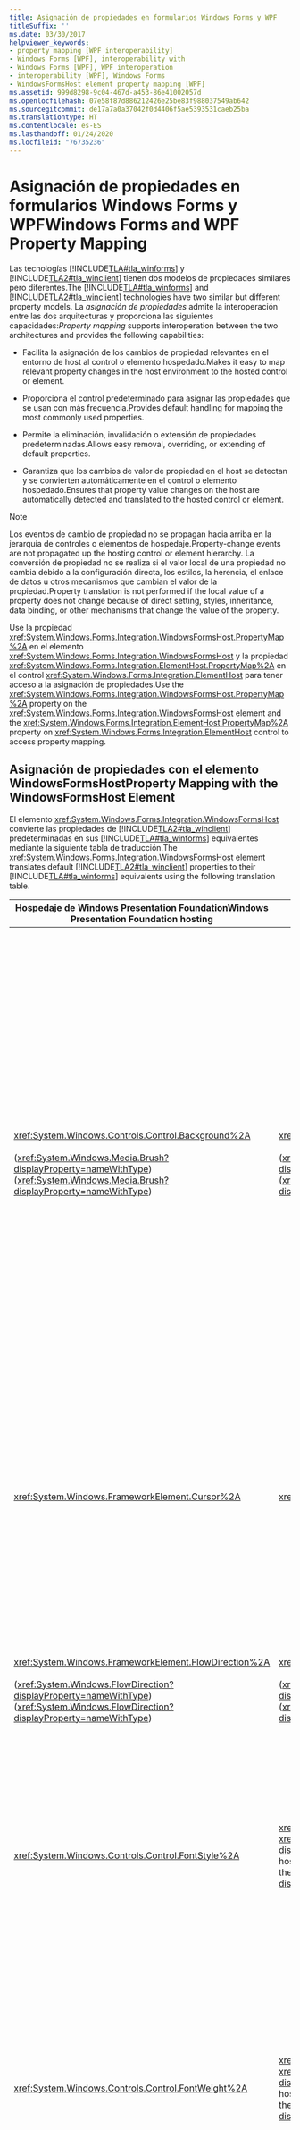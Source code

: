 ```yaml
---
title: Asignación de propiedades en formularios Windows Forms y WPF
titleSuffix: ''
ms.date: 03/30/2017
helpviewer_keywords:
- property mapping [WPF interoperability]
- Windows Forms [WPF], interoperability with
- Windows Forms [WPF], WPF interoperation
- interoperability [WPF], Windows Forms
- WindowsFormsHost element property mapping [WPF]
ms.assetid: 999d8298-9c04-467d-a453-86e41002057d
ms.openlocfilehash: 07e58f87d886212426e25be83f988037549ab642
ms.sourcegitcommit: de17a7a0a37042f0d4406f5ae5393531caeb25ba
ms.translationtype: HT
ms.contentlocale: es-ES
ms.lasthandoff: 01/24/2020
ms.locfileid: "76735236"
---
```

# <a name="windows-forms-and-wpf-property-mapping"></a><span data-ttu-id="4b8ae-102">Asignación de propiedades en formularios Windows Forms y WPF</span><span class="sxs-lookup"><span data-stu-id="4b8ae-102">Windows Forms and WPF Property Mapping</span></span>
<span data-ttu-id="4b8ae-103">Las tecnologías [!INCLUDE[TLA#tla_winforms](../../../../includes/tlasharptla-winforms-md.md)] y [!INCLUDE[TLA2#tla_winclient](../../../../includes/tla2sharptla-winclient-md.md)] tienen dos modelos de propiedades similares pero diferentes.</span><span class="sxs-lookup"><span data-stu-id="4b8ae-103">The [!INCLUDE[TLA#tla_winforms](../../../../includes/tlasharptla-winforms-md.md)] and [!INCLUDE[TLA2#tla_winclient](../../../../includes/tla2sharptla-winclient-md.md)] technologies have two similar but different property models.</span></span> <span data-ttu-id="4b8ae-104">La *asignación de propiedades* admite la interoperación entre las dos arquitecturas y proporciona las siguientes capacidades:</span><span class="sxs-lookup"><span data-stu-id="4b8ae-104">*Property mapping* supports interoperation between the two architectures and provides the following capabilities:</span></span>  
  
- <span data-ttu-id="4b8ae-105">Facilita la asignación de los cambios de propiedad relevantes en el entorno de host al control o elemento hospedado.</span><span class="sxs-lookup"><span data-stu-id="4b8ae-105">Makes it easy to map relevant property changes in the host environment to the hosted control or element.</span></span>  
  
- <span data-ttu-id="4b8ae-106">Proporciona el control predeterminado para asignar las propiedades que se usan con más frecuencia.</span><span class="sxs-lookup"><span data-stu-id="4b8ae-106">Provides default handling for mapping the most commonly used properties.</span></span>  
  
- <span data-ttu-id="4b8ae-107">Permite la eliminación, invalidación o extensión de propiedades predeterminadas.</span><span class="sxs-lookup"><span data-stu-id="4b8ae-107">Allows easy removal, overriding, or extending of default properties.</span></span>  
  
- <span data-ttu-id="4b8ae-108">Garantiza que los cambios de valor de propiedad en el host se detectan y se convierten automáticamente en el control o elemento hospedado.</span><span class="sxs-lookup"><span data-stu-id="4b8ae-108">Ensures that property value changes on the host are automatically detected and translated to the hosted control or element.</span></span>  
  
> [!NOTE]
> <span data-ttu-id="4b8ae-109">Los eventos de cambio de propiedad no se propagan hacia arriba en la jerarquía de controles o elementos de hospedaje.</span><span class="sxs-lookup"><span data-stu-id="4b8ae-109">Property-change events are not propagated up the hosting control or element hierarchy.</span></span> <span data-ttu-id="4b8ae-110">La conversión de propiedad no se realiza si el valor local de una propiedad no cambia debido a la configuración directa, los estilos, la herencia, el enlace de datos u otros mecanismos que cambian el valor de la propiedad.</span><span class="sxs-lookup"><span data-stu-id="4b8ae-110">Property translation is not performed if the local value of a property does not change because of direct setting, styles, inheritance, data binding, or other mechanisms that change the value of the property.</span></span>  
  
 <span data-ttu-id="4b8ae-111">Use la propiedad <xref:System.Windows.Forms.Integration.WindowsFormsHost.PropertyMap%2A> en el elemento <xref:System.Windows.Forms.Integration.WindowsFormsHost> y la propiedad <xref:System.Windows.Forms.Integration.ElementHost.PropertyMap%2A> en el control <xref:System.Windows.Forms.Integration.ElementHost> para tener acceso a la asignación de propiedades.</span><span class="sxs-lookup"><span data-stu-id="4b8ae-111">Use the <xref:System.Windows.Forms.Integration.WindowsFormsHost.PropertyMap%2A> property on the <xref:System.Windows.Forms.Integration.WindowsFormsHost> element and the <xref:System.Windows.Forms.Integration.ElementHost.PropertyMap%2A> property on <xref:System.Windows.Forms.Integration.ElementHost> control to access property mapping.</span></span>  
  
## <a name="property-mapping-with-the-windowsformshost-element"></a><span data-ttu-id="4b8ae-112">Asignación de propiedades con el elemento WindowsFormsHost</span><span class="sxs-lookup"><span data-stu-id="4b8ae-112">Property Mapping with the WindowsFormsHost Element</span></span>  
 <span data-ttu-id="4b8ae-113">El elemento <xref:System.Windows.Forms.Integration.WindowsFormsHost> convierte las propiedades de [!INCLUDE[TLA2#tla_winclient](../../../../includes/tla2sharptla-winclient-md.md)] predeterminadas en sus [!INCLUDE[TLA#tla_winforms](../../../../includes/tlasharptla-winforms-md.md)] equivalentes mediante la siguiente tabla de traducción.</span><span class="sxs-lookup"><span data-stu-id="4b8ae-113">The <xref:System.Windows.Forms.Integration.WindowsFormsHost> element translates default [!INCLUDE[TLA2#tla_winclient](../../../../includes/tla2sharptla-winclient-md.md)] properties to their [!INCLUDE[TLA#tla_winforms](../../../../includes/tlasharptla-winforms-md.md)] equivalents using the following translation table.</span></span>  
  
|<span data-ttu-id="4b8ae-114">Hospedaje de Windows Presentation Foundation</span><span class="sxs-lookup"><span data-stu-id="4b8ae-114">Windows Presentation Foundation hosting</span></span>|<span data-ttu-id="4b8ae-115">Windows Forms</span><span class="sxs-lookup"><span data-stu-id="4b8ae-115">Windows Forms</span></span>|<span data-ttu-id="4b8ae-116">Comportamiento de interoperación</span><span class="sxs-lookup"><span data-stu-id="4b8ae-116">Interoperation behavior</span></span>|  
|---------------------------------------------|-------------------|-----------------------------|  
|<xref:System.Windows.Controls.Control.Background%2A><br /><br /> <span data-ttu-id="4b8ae-117">(<xref:System.Windows.Media.Brush?displayProperty=nameWithType>)</span><span class="sxs-lookup"><span data-stu-id="4b8ae-117">(<xref:System.Windows.Media.Brush?displayProperty=nameWithType>)</span></span>|<xref:System.Windows.Forms.Control.BackColor%2A><br /><br /> <span data-ttu-id="4b8ae-118">(<xref:System.Drawing.Color?displayProperty=nameWithType>)</span><span class="sxs-lookup"><span data-stu-id="4b8ae-118">(<xref:System.Drawing.Color?displayProperty=nameWithType>)</span></span>|<span data-ttu-id="4b8ae-119">El elemento <xref:System.Windows.Forms.Integration.WindowsFormsHost> establece la propiedad <xref:System.Windows.Forms.Control.BackColor%2A> del control hospedado y la propiedad <xref:System.Windows.Forms.Control.BackgroundImage%2A> del control hospedado.</span><span class="sxs-lookup"><span data-stu-id="4b8ae-119">The <xref:System.Windows.Forms.Integration.WindowsFormsHost> element sets the <xref:System.Windows.Forms.Control.BackColor%2A> property of the hosted control and the <xref:System.Windows.Forms.Control.BackgroundImage%2A> property of the hosted control.</span></span> <span data-ttu-id="4b8ae-120">La asignación se realiza mediante las siguientes reglas:</span><span class="sxs-lookup"><span data-stu-id="4b8ae-120">Mapping is performed by using the following rules:</span></span><br /><br /> <span data-ttu-id="4b8ae-121">-Si <xref:System.Windows.Controls.Control.Background%2A> es un color sólido, se convierte y se usa para establecer la propiedad <xref:System.Windows.Forms.Control.BackColor%2A> del control hospedado.</span><span class="sxs-lookup"><span data-stu-id="4b8ae-121">-   If <xref:System.Windows.Controls.Control.Background%2A> is a solid color, it is converted and used to set the <xref:System.Windows.Forms.Control.BackColor%2A> property of the hosted control.</span></span> <span data-ttu-id="4b8ae-122">La propiedad <xref:System.Windows.Forms.Control.BackColor%2A> no se establece en el control hospedado, porque el control hospedado puede heredar el valor de la propiedad <xref:System.Windows.Forms.Control.BackColor%2A>.</span><span class="sxs-lookup"><span data-stu-id="4b8ae-122">The <xref:System.Windows.Forms.Control.BackColor%2A> property is not set on the hosted control, because the hosted control can inherit the value of the <xref:System.Windows.Forms.Control.BackColor%2A> property.</span></span> <span data-ttu-id="4b8ae-123">**Nota:**  El control hospedado no admite la transparencia.</span><span class="sxs-lookup"><span data-stu-id="4b8ae-123">**Note:**  The hosted control does not support transparency.</span></span> <span data-ttu-id="4b8ae-124">Cualquier color asignado a <xref:System.Windows.Forms.Control.BackColor%2A> debe ser totalmente opaco, con un valor alfa de 0xFF.</span><span class="sxs-lookup"><span data-stu-id="4b8ae-124">Any color assigned to <xref:System.Windows.Forms.Control.BackColor%2A> must be fully opaque, with an alpha value of 0xFF.</span></span> <br /><br /> <span data-ttu-id="4b8ae-125">-Si <xref:System.Windows.Controls.Control.Background%2A> no es un color sólido, el control <xref:System.Windows.Forms.Integration.WindowsFormsHost> crea un mapa de bits a partir de la propiedad <xref:System.Windows.Controls.Control.Background%2A>.</span><span class="sxs-lookup"><span data-stu-id="4b8ae-125">-   If <xref:System.Windows.Controls.Control.Background%2A> is not a solid color, the <xref:System.Windows.Forms.Integration.WindowsFormsHost> control creates a bitmap from the <xref:System.Windows.Controls.Control.Background%2A> property.</span></span> <span data-ttu-id="4b8ae-126">El control <xref:System.Windows.Forms.Integration.WindowsFormsHost> asigna este mapa de bits a la propiedad <xref:System.Windows.Forms.Control.BackgroundImage%2A> del control hospedado.</span><span class="sxs-lookup"><span data-stu-id="4b8ae-126">The <xref:System.Windows.Forms.Integration.WindowsFormsHost> control assigns this bitmap to the <xref:System.Windows.Forms.Control.BackgroundImage%2A> property of the hosted control.</span></span> <span data-ttu-id="4b8ae-127">Esto proporciona un efecto que es similar a la transparencia.</span><span class="sxs-lookup"><span data-stu-id="4b8ae-127">This provides an effect which is similar to transparency.</span></span> <span data-ttu-id="4b8ae-128">**Nota:**  Puede invalidar este comportamiento o puede quitar la asignación de propiedades de <xref:System.Windows.Controls.Control.Background%2A>.</span><span class="sxs-lookup"><span data-stu-id="4b8ae-128">**Note:**  You can override this behavior or you can remove the <xref:System.Windows.Controls.Control.Background%2A> property mapping.</span></span>|  
|<xref:System.Windows.FrameworkElement.Cursor%2A>|<xref:System.Windows.Forms.Control.Cursor%2A>|<span data-ttu-id="4b8ae-129">Si no se ha reasignado la asignación predeterminada, <xref:System.Windows.Forms.Integration.WindowsFormsHost> control atraviesa su jerarquía antecesor hasta que encuentra un antecesor con su conjunto de propiedades <xref:System.Windows.FrameworkElement.Cursor%2A>.</span><span class="sxs-lookup"><span data-stu-id="4b8ae-129">If the default mapping has not been reassigned, <xref:System.Windows.Forms.Integration.WindowsFormsHost> control traverses its ancestor hierarchy until it finds an ancestor with its <xref:System.Windows.FrameworkElement.Cursor%2A> property set.</span></span> <span data-ttu-id="4b8ae-130">Este valor se traduce al cursor de [!INCLUDE[TLA#tla_winforms](../../../../includes/tlasharptla-winforms-md.md)] correspondiente más próximo.</span><span class="sxs-lookup"><span data-stu-id="4b8ae-130">This value is translated to the closest corresponding [!INCLUDE[TLA#tla_winforms](../../../../includes/tlasharptla-winforms-md.md)] cursor.</span></span><br /><br /> <span data-ttu-id="4b8ae-131">Si no se ha reasignado la asignación predeterminada para la propiedad <xref:System.Windows.FrameworkElement.ForceCursor%2A>, el recorrido se detiene en el primer antecesor con <xref:System.Windows.FrameworkElement.ForceCursor%2A> establecido en `true`.</span><span class="sxs-lookup"><span data-stu-id="4b8ae-131">If the default mapping for the <xref:System.Windows.FrameworkElement.ForceCursor%2A> property has not been reassigned, the traversal stops on the first ancestor with <xref:System.Windows.FrameworkElement.ForceCursor%2A> set to `true`.</span></span>|  
|<xref:System.Windows.FrameworkElement.FlowDirection%2A><br /><br /> <span data-ttu-id="4b8ae-132">(<xref:System.Windows.FlowDirection?displayProperty=nameWithType>)</span><span class="sxs-lookup"><span data-stu-id="4b8ae-132">(<xref:System.Windows.FlowDirection?displayProperty=nameWithType>)</span></span>|<xref:System.Windows.Forms.Control.RightToLeft%2A><br /><br /> <span data-ttu-id="4b8ae-133">(<xref:System.Windows.Forms.RightToLeft?displayProperty=nameWithType>)</span><span class="sxs-lookup"><span data-stu-id="4b8ae-133">(<xref:System.Windows.Forms.RightToLeft?displayProperty=nameWithType>)</span></span>|<span data-ttu-id="4b8ae-134"><xref:System.Windows.FlowDirection.LeftToRight> se asigna a <xref:System.Windows.Forms.RightToLeft.No>.</span><span class="sxs-lookup"><span data-stu-id="4b8ae-134"><xref:System.Windows.FlowDirection.LeftToRight> maps to <xref:System.Windows.Forms.RightToLeft.No>.</span></span><br /><br /> <span data-ttu-id="4b8ae-135"><xref:System.Windows.FlowDirection.RightToLeft> se asigna a <xref:System.Windows.Forms.RightToLeft.Yes>.</span><span class="sxs-lookup"><span data-stu-id="4b8ae-135"><xref:System.Windows.FlowDirection.RightToLeft> maps to <xref:System.Windows.Forms.RightToLeft.Yes>.</span></span><br /><br /> <span data-ttu-id="4b8ae-136">no se ha asignado <xref:System.Windows.Forms.RightToLeft.Inherit>.</span><span class="sxs-lookup"><span data-stu-id="4b8ae-136"><xref:System.Windows.Forms.RightToLeft.Inherit> is not mapped.</span></span><br /><br /> <span data-ttu-id="4b8ae-137"><xref:System.Windows.FlowDirection.RightToLeft?displayProperty=nameWithType> se asigna a <xref:System.Windows.Forms.RightToLeft.Yes?displayProperty=nameWithType>.</span><span class="sxs-lookup"><span data-stu-id="4b8ae-137"><xref:System.Windows.FlowDirection.RightToLeft?displayProperty=nameWithType> maps to <xref:System.Windows.Forms.RightToLeft.Yes?displayProperty=nameWithType>.</span></span>|  
|<xref:System.Windows.Controls.Control.FontStyle%2A>|<span data-ttu-id="4b8ae-138"><xref:System.Drawing.Font.Style%2A> en el <xref:System.Drawing.Font?displayProperty=nameWithType> del control hospedado</span><span class="sxs-lookup"><span data-stu-id="4b8ae-138"><xref:System.Drawing.Font.Style%2A> on the hosted control's <xref:System.Drawing.Font?displayProperty=nameWithType></span></span>|<span data-ttu-id="4b8ae-139">El conjunto de propiedades [!INCLUDE[TLA2#tla_winclient](../../../../includes/tla2sharptla-winclient-md.md)] se convierte en una <xref:System.Drawing.Font>correspondiente.</span><span class="sxs-lookup"><span data-stu-id="4b8ae-139">The set of [!INCLUDE[TLA2#tla_winclient](../../../../includes/tla2sharptla-winclient-md.md)] properties is translated into a corresponding <xref:System.Drawing.Font>.</span></span> <span data-ttu-id="4b8ae-140">Cuando cambia una de estas propiedades, se crea un nuevo <xref:System.Drawing.Font>.</span><span class="sxs-lookup"><span data-stu-id="4b8ae-140">When one of these properties changes, a new <xref:System.Drawing.Font> is created.</span></span> <span data-ttu-id="4b8ae-141">Por <xref:System.Windows.FontStyles.Normal%2A>: <xref:System.Drawing.FontStyle.Italic> está deshabilitado.</span><span class="sxs-lookup"><span data-stu-id="4b8ae-141">For <xref:System.Windows.FontStyles.Normal%2A>: <xref:System.Drawing.FontStyle.Italic> is disabled.</span></span> <span data-ttu-id="4b8ae-142">Para <xref:System.Windows.FontStyles.Italic%2A> o <xref:System.Windows.FontStyles.Oblique%2A>: <xref:System.Drawing.FontStyle.Italic> está habilitado.</span><span class="sxs-lookup"><span data-stu-id="4b8ae-142">For <xref:System.Windows.FontStyles.Italic%2A> or <xref:System.Windows.FontStyles.Oblique%2A>: <xref:System.Drawing.FontStyle.Italic> is enabled.</span></span>|  
|<xref:System.Windows.Controls.Control.FontWeight%2A>|<span data-ttu-id="4b8ae-143"><xref:System.Drawing.Font.Style%2A> en el <xref:System.Drawing.Font?displayProperty=nameWithType> del control hospedado</span><span class="sxs-lookup"><span data-stu-id="4b8ae-143"><xref:System.Drawing.Font.Style%2A> on the hosted control's <xref:System.Drawing.Font?displayProperty=nameWithType></span></span>|<span data-ttu-id="4b8ae-144">El conjunto de propiedades [!INCLUDE[TLA2#tla_winclient](../../../../includes/tla2sharptla-winclient-md.md)] se convierte en una <xref:System.Drawing.Font>correspondiente.</span><span class="sxs-lookup"><span data-stu-id="4b8ae-144">The set of [!INCLUDE[TLA2#tla_winclient](../../../../includes/tla2sharptla-winclient-md.md)] properties is translated into a corresponding <xref:System.Drawing.Font>.</span></span> <span data-ttu-id="4b8ae-145">Cuando cambia una de estas propiedades, se crea un nuevo <xref:System.Drawing.Font>.</span><span class="sxs-lookup"><span data-stu-id="4b8ae-145">When one of these properties changes, a new <xref:System.Drawing.Font> is created.</span></span> <span data-ttu-id="4b8ae-146">Por <xref:System.Windows.FontWeights.Black%2A>, <xref:System.Windows.FontWeights.Bold%2A>, <xref:System.Windows.FontWeights.DemiBold%2A>, <xref:System.Windows.FontWeights.ExtraBold%2A>, <xref:System.Windows.FontWeights.Heavy%2A>, <xref:System.Windows.FontWeights.Medium%2A>, <xref:System.Windows.FontWeights.SemiBold%2A>o <xref:System.Windows.FontWeights.UltraBold%2A>: <xref:System.Drawing.FontStyle.Bold> está habilitado.</span><span class="sxs-lookup"><span data-stu-id="4b8ae-146">For <xref:System.Windows.FontWeights.Black%2A>, <xref:System.Windows.FontWeights.Bold%2A>, <xref:System.Windows.FontWeights.DemiBold%2A>, <xref:System.Windows.FontWeights.ExtraBold%2A>, <xref:System.Windows.FontWeights.Heavy%2A>, <xref:System.Windows.FontWeights.Medium%2A>, <xref:System.Windows.FontWeights.SemiBold%2A>, or <xref:System.Windows.FontWeights.UltraBold%2A>: <xref:System.Drawing.FontStyle.Bold> is enabled.</span></span> <span data-ttu-id="4b8ae-147">Por <xref:System.Windows.FontWeights.ExtraLight%2A>, <xref:System.Windows.FontWeights.Light%2A>, <xref:System.Windows.FontWeights.Normal%2A>, <xref:System.Windows.FontWeights.Regular%2A>, <xref:System.Windows.FontWeights.Thin%2A>o <xref:System.Windows.FontWeights.UltraLight%2A>: <xref:System.Drawing.FontStyle.Bold> está deshabilitado.</span><span class="sxs-lookup"><span data-stu-id="4b8ae-147">For <xref:System.Windows.FontWeights.ExtraLight%2A>, <xref:System.Windows.FontWeights.Light%2A>, <xref:System.Windows.FontWeights.Normal%2A>, <xref:System.Windows.FontWeights.Regular%2A>, <xref:System.Windows.FontWeights.Thin%2A>, or <xref:System.Windows.FontWeights.UltraLight%2A>: <xref:System.Drawing.FontStyle.Bold> is disabled.</span></span>|  
|<xref:System.Windows.Controls.Control.FontFamily%2A><br /><br /> <xref:System.Windows.Controls.Control.FontSize%2A><br /><br /> <xref:System.Windows.Controls.Control.FontStretch%2A><br /><br /> <xref:System.Windows.Controls.Control.FontStyle%2A><br /><br /> <xref:System.Windows.Controls.Control.FontWeight%2A>|<xref:System.Windows.Forms.Control.Font%2A><br /><br /> <span data-ttu-id="4b8ae-148">(<xref:System.Drawing.Font?displayProperty=nameWithType>)</span><span class="sxs-lookup"><span data-stu-id="4b8ae-148">(<xref:System.Drawing.Font?displayProperty=nameWithType>)</span></span>|<span data-ttu-id="4b8ae-149">El conjunto de propiedades [!INCLUDE[TLA2#tla_winclient](../../../../includes/tla2sharptla-winclient-md.md)] se convierte en una <xref:System.Drawing.Font>correspondiente.</span><span class="sxs-lookup"><span data-stu-id="4b8ae-149">The set of [!INCLUDE[TLA2#tla_winclient](../../../../includes/tla2sharptla-winclient-md.md)] properties is translated into a corresponding <xref:System.Drawing.Font>.</span></span> <span data-ttu-id="4b8ae-150">Cuando cambia una de estas propiedades, se crea un nuevo <xref:System.Drawing.Font>.</span><span class="sxs-lookup"><span data-stu-id="4b8ae-150">When one of these properties changes, a new <xref:System.Drawing.Font> is created.</span></span> <span data-ttu-id="4b8ae-151">El control de [!INCLUDE[TLA#tla_winforms](../../../../includes/tlasharptla-winforms-md.md)] hospedado cambia de tamaño en función del tamaño de fuente.</span><span class="sxs-lookup"><span data-stu-id="4b8ae-151">The hosted [!INCLUDE[TLA#tla_winforms](../../../../includes/tlasharptla-winforms-md.md)] control resizes based on the font size.</span></span><br /><br /> <span data-ttu-id="4b8ae-152">El tamaño de fuente en [!INCLUDE[TLA2#tla_winclient](../../../../includes/tla2sharptla-winclient-md.md)] se expresa como un noventa-sexto de pulgada y en [!INCLUDE[TLA#tla_winforms](../../../../includes/tlasharptla-winforms-md.md)] como un setenta por segundo de una pulgada.</span><span class="sxs-lookup"><span data-stu-id="4b8ae-152">Font size in [!INCLUDE[TLA2#tla_winclient](../../../../includes/tla2sharptla-winclient-md.md)] is expressed as one ninety-sixth of an inch, and in [!INCLUDE[TLA#tla_winforms](../../../../includes/tlasharptla-winforms-md.md)] as one seventy-second of an inch.</span></span> <span data-ttu-id="4b8ae-153">La conversión correspondiente es:</span><span class="sxs-lookup"><span data-stu-id="4b8ae-153">The corresponding conversion is:</span></span><br /><br /> [!INCLUDE[TLA#tla_winforms](../../../../includes/tlasharptla-winforms-md.md)] <span data-ttu-id="4b8ae-154">tamaño de fuente = [!INCLUDE[TLA2#tla_winclient](../../../../includes/tla2sharptla-winclient-md.md)] tamaño de fuente \* 72,0/96,0.</span><span class="sxs-lookup"><span data-stu-id="4b8ae-154">font size = [!INCLUDE[TLA2#tla_winclient](../../../../includes/tla2sharptla-winclient-md.md)] font size \* 72.0 / 96.0.</span></span>|  
|<xref:System.Windows.Controls.Control.Foreground%2A><br /><br /> <span data-ttu-id="4b8ae-155">(<xref:System.Windows.Media.Brush?displayProperty=nameWithType>)</span><span class="sxs-lookup"><span data-stu-id="4b8ae-155">(<xref:System.Windows.Media.Brush?displayProperty=nameWithType>)</span></span>|<xref:System.Windows.Forms.Control.ForeColor%2A><br /><br /> <span data-ttu-id="4b8ae-156">(<xref:System.Drawing.Color?displayProperty=nameWithType>)</span><span class="sxs-lookup"><span data-stu-id="4b8ae-156">(<xref:System.Drawing.Color?displayProperty=nameWithType>)</span></span>|<span data-ttu-id="4b8ae-157">La asignación de la propiedad <xref:System.Windows.Controls.Control.Foreground%2A> se realiza mediante las siguientes reglas:</span><span class="sxs-lookup"><span data-stu-id="4b8ae-157">The <xref:System.Windows.Controls.Control.Foreground%2A> property mapping is performed by using the following rules:</span></span><br /><br /> <span data-ttu-id="4b8ae-158">-Si <xref:System.Windows.Controls.Control.Foreground%2A> es una <xref:System.Windows.Media.SolidColorBrush>, use <xref:System.Windows.Media.SolidColorBrush.Color%2A> para <xref:System.Windows.Forms.Control.ForeColor%2A>.</span><span class="sxs-lookup"><span data-stu-id="4b8ae-158">-   If <xref:System.Windows.Controls.Control.Foreground%2A> is a <xref:System.Windows.Media.SolidColorBrush>, use <xref:System.Windows.Media.SolidColorBrush.Color%2A> for <xref:System.Windows.Forms.Control.ForeColor%2A>.</span></span><br /><span data-ttu-id="4b8ae-159">-Si <xref:System.Windows.Controls.Control.Foreground%2A> es una <xref:System.Windows.Media.GradientBrush>, use el color de la <xref:System.Windows.Media.GradientStop> con el valor de desplazamiento más bajo para <xref:System.Windows.Forms.Control.ForeColor%2A>.</span><span class="sxs-lookup"><span data-stu-id="4b8ae-159">-   If <xref:System.Windows.Controls.Control.Foreground%2A> is a <xref:System.Windows.Media.GradientBrush>, use the color of the <xref:System.Windows.Media.GradientStop> with the lowest offset value for <xref:System.Windows.Forms.Control.ForeColor%2A>.</span></span><br /><span data-ttu-id="4b8ae-160">-Para cualquier otro tipo de <xref:System.Windows.Media.Brush>, deje <xref:System.Windows.Forms.Control.ForeColor%2A> sin cambios.</span><span class="sxs-lookup"><span data-stu-id="4b8ae-160">-   For any other <xref:System.Windows.Media.Brush> type, leave <xref:System.Windows.Forms.Control.ForeColor%2A> unchanged.</span></span> <span data-ttu-id="4b8ae-161">Esto significa que se usa el valor predeterminado.</span><span class="sxs-lookup"><span data-stu-id="4b8ae-161">This means the default is used.</span></span>|  
|<xref:System.Windows.UIElement.IsEnabled%2A>|<xref:System.Windows.Forms.Control.Enabled%2A>|<span data-ttu-id="4b8ae-162">Cuando se establece <xref:System.Windows.UIElement.IsEnabled%2A>, <xref:System.Windows.Forms.Integration.WindowsFormsHost> elemento establece la propiedad <xref:System.Windows.Forms.Control.Enabled%2A> en el control hospedado.</span><span class="sxs-lookup"><span data-stu-id="4b8ae-162">When <xref:System.Windows.UIElement.IsEnabled%2A> is set, <xref:System.Windows.Forms.Integration.WindowsFormsHost> element sets the <xref:System.Windows.Forms.Control.Enabled%2A> property on the hosted control.</span></span>|  
|<xref:System.Windows.Controls.Control.Padding%2A>|<xref:System.Windows.Forms.Control.Padding%2A>|<span data-ttu-id="4b8ae-163">Los cuatro valores de la propiedad <xref:System.Windows.Forms.Control.Padding%2A> en el control de [!INCLUDE[TLA#tla_winforms](../../../../includes/tlasharptla-winforms-md.md)] hospedado se establecen en el mismo valor de <xref:System.Windows.Thickness>.</span><span class="sxs-lookup"><span data-stu-id="4b8ae-163">All four values of the <xref:System.Windows.Forms.Control.Padding%2A> property on the hosted [!INCLUDE[TLA#tla_winforms](../../../../includes/tlasharptla-winforms-md.md)] control are set to the same <xref:System.Windows.Thickness> value.</span></span><br /><br /> <span data-ttu-id="4b8ae-164">: Los valores mayores que <xref:System.Int32.MaxValue> se establecen en <xref:System.Int32.MaxValue>.</span><span class="sxs-lookup"><span data-stu-id="4b8ae-164">-   Values greater than <xref:System.Int32.MaxValue> are set to <xref:System.Int32.MaxValue>.</span></span><br /><span data-ttu-id="4b8ae-165">: Los valores menores que <xref:System.Int32.MinValue> se establecen en <xref:System.Int32.MinValue>.</span><span class="sxs-lookup"><span data-stu-id="4b8ae-165">-   Values less than <xref:System.Int32.MinValue> are set to <xref:System.Int32.MinValue>.</span></span>|  
|<xref:System.Windows.UIElement.Visibility%2A>|<xref:System.Windows.Forms.Control.Visible%2A>|<span data-ttu-id="4b8ae-166">-   <xref:System.Windows.Visibility.Visible> se asigna a <xref:System.Windows.Forms.Control.Visible%2A> = `true`.</span><span class="sxs-lookup"><span data-stu-id="4b8ae-166">-   <xref:System.Windows.Visibility.Visible> maps to <xref:System.Windows.Forms.Control.Visible%2A> = `true`.</span></span> <span data-ttu-id="4b8ae-167">El control de [!INCLUDE[TLA#tla_winforms](../../../../includes/tlasharptla-winforms-md.md)] hospedado está visible.</span><span class="sxs-lookup"><span data-stu-id="4b8ae-167">The hosted [!INCLUDE[TLA#tla_winforms](../../../../includes/tlasharptla-winforms-md.md)] control is visible.</span></span> <span data-ttu-id="4b8ae-168">No se recomienda establecer explícitamente la propiedad <xref:System.Windows.Forms.Control.Visible%2A> en el control hospedado en `false`.</span><span class="sxs-lookup"><span data-stu-id="4b8ae-168">Explicitly setting the <xref:System.Windows.Forms.Control.Visible%2A> property on the hosted control to `false` is not recommended.</span></span><br /><span data-ttu-id="4b8ae-169">-   <xref:System.Windows.Visibility.Collapsed> se asigna a <xref:System.Windows.Forms.Control.Visible%2A> = `true` o `false`.</span><span class="sxs-lookup"><span data-stu-id="4b8ae-169">-   <xref:System.Windows.Visibility.Collapsed> maps to <xref:System.Windows.Forms.Control.Visible%2A> = `true` or `false`.</span></span> <span data-ttu-id="4b8ae-170">No se dibuja el control de [!INCLUDE[TLA#tla_winforms](../../../../includes/tlasharptla-winforms-md.md)] hospedado y su área está contraída.</span><span class="sxs-lookup"><span data-stu-id="4b8ae-170">The hosted [!INCLUDE[TLA#tla_winforms](../../../../includes/tlasharptla-winforms-md.md)] control is not drawn, and its area is collapsed.</span></span><br /><span data-ttu-id="4b8ae-171">-   <xref:System.Windows.Visibility.Hidden>: el control de [!INCLUDE[TLA#tla_winforms](../../../../includes/tlasharptla-winforms-md.md)] hospedado ocupa espacio en el diseño, pero no es visible.</span><span class="sxs-lookup"><span data-stu-id="4b8ae-171">-   <xref:System.Windows.Visibility.Hidden> : The hosted [!INCLUDE[TLA#tla_winforms](../../../../includes/tlasharptla-winforms-md.md)] control occupies space in the layout, but is not visible.</span></span> <span data-ttu-id="4b8ae-172">En este caso, la propiedad <xref:System.Windows.Forms.Control.Visible%2A> se establece en `true`.</span><span class="sxs-lookup"><span data-stu-id="4b8ae-172">In this case, the <xref:System.Windows.Forms.Control.Visible%2A> property is set to `true`.</span></span> <span data-ttu-id="4b8ae-173">No se recomienda establecer explícitamente la propiedad <xref:System.Windows.Forms.Control.Visible%2A> en el control hospedado en `false`.</span><span class="sxs-lookup"><span data-stu-id="4b8ae-173">Explicitly setting the <xref:System.Windows.Forms.Control.Visible%2A> property on the hosted control to `false` is not recommended.</span></span>|  
  
 <span data-ttu-id="4b8ae-174">Las propiedades adjuntas de los elementos de contenedor son totalmente compatibles con el elemento <xref:System.Windows.Forms.Integration.WindowsFormsHost>.</span><span class="sxs-lookup"><span data-stu-id="4b8ae-174">Attached properties on container elements are fully supported by the <xref:System.Windows.Forms.Integration.WindowsFormsHost> element.</span></span>  
  
 <span data-ttu-id="4b8ae-175">Para obtener más información, vea [Tutorial: asignar propiedades mediante el elemento WindowsFormsHost](walkthrough-mapping-properties-using-the-windowsformshost-element.md).</span><span class="sxs-lookup"><span data-stu-id="4b8ae-175">For more information, see [Walkthrough: Mapping Properties Using the WindowsFormsHost Element](walkthrough-mapping-properties-using-the-windowsformshost-element.md).</span></span>  
  
## <a name="updates-to-parent-properties"></a><span data-ttu-id="4b8ae-176">Actualizaciones de las propiedades principales</span><span class="sxs-lookup"><span data-stu-id="4b8ae-176">Updates to Parent Properties</span></span>  
 <span data-ttu-id="4b8ae-177">Los cambios en la mayoría de las propiedades primarias producen notificaciones al control secundario hospedado.</span><span class="sxs-lookup"><span data-stu-id="4b8ae-177">Changes to most parent properties cause notifications to the hosted child control.</span></span> <span data-ttu-id="4b8ae-178">En la siguiente lista se describen las propiedades que no producen notificaciones cuando cambian sus valores.</span><span class="sxs-lookup"><span data-stu-id="4b8ae-178">The following list describes properties which do not cause notifications when their values change.</span></span>  
  
- <xref:System.Windows.Controls.Control.Background%2A>  
  
- <xref:System.Windows.FrameworkElement.Cursor%2A>  
  
- <xref:System.Windows.FrameworkElement.ForceCursor%2A>  
  
- <xref:System.Windows.UIElement.Visibility%2A>  
  
 <span data-ttu-id="4b8ae-179">Por ejemplo, si cambia el valor de la propiedad <xref:System.Windows.Controls.Control.Background%2A> del elemento <xref:System.Windows.Forms.Integration.WindowsFormsHost>, la propiedad <xref:System.Windows.Forms.Control.BackColor%2A> del control hospedado no cambia.</span><span class="sxs-lookup"><span data-stu-id="4b8ae-179">For example, if you change the value of the <xref:System.Windows.Controls.Control.Background%2A> property of the <xref:System.Windows.Forms.Integration.WindowsFormsHost> element, the <xref:System.Windows.Forms.Control.BackColor%2A> property of the hosted control does not change.</span></span>  
  
## <a name="property-mapping-with-the-elementhost-control"></a><span data-ttu-id="4b8ae-180">Asignación de propiedades con el control ElementHost</span><span class="sxs-lookup"><span data-stu-id="4b8ae-180">Property Mapping with the ElementHost Control</span></span>  
 <span data-ttu-id="4b8ae-181">Las siguientes propiedades proporcionan una notificación de cambio integrada.</span><span class="sxs-lookup"><span data-stu-id="4b8ae-181">The following properties provide built-in change notification.</span></span> <span data-ttu-id="4b8ae-182">No llame al método <xref:System.Windows.FrameworkElement.OnPropertyChanged%2A> cuando esté asignando estas propiedades:</span><span class="sxs-lookup"><span data-stu-id="4b8ae-182">Do not call the <xref:System.Windows.FrameworkElement.OnPropertyChanged%2A> method when you are mapping these properties:</span></span>  
  
- <span data-ttu-id="4b8ae-183">AutoSize</span><span class="sxs-lookup"><span data-stu-id="4b8ae-183">AutoSize</span></span>  
  
- <span data-ttu-id="4b8ae-184">BackColor</span><span class="sxs-lookup"><span data-stu-id="4b8ae-184">BackColor</span></span>  
  
- <span data-ttu-id="4b8ae-185">BackgroundImage</span><span class="sxs-lookup"><span data-stu-id="4b8ae-185">BackgroundImage</span></span>  
  
- <span data-ttu-id="4b8ae-186">BackgroundImageLayout</span><span class="sxs-lookup"><span data-stu-id="4b8ae-186">BackgroundImageLayout</span></span>  
  
- <span data-ttu-id="4b8ae-187">BindingContext</span><span class="sxs-lookup"><span data-stu-id="4b8ae-187">BindingContext</span></span>  
  
- <span data-ttu-id="4b8ae-188">Nastavení CausesValidation Pro</span><span class="sxs-lookup"><span data-stu-id="4b8ae-188">CausesValidation</span></span>  
  
- <span data-ttu-id="4b8ae-189">ContextMenu</span><span class="sxs-lookup"><span data-stu-id="4b8ae-189">ContextMenu</span></span>  
  
- <span data-ttu-id="4b8ae-190">ContextMenuStrip</span><span class="sxs-lookup"><span data-stu-id="4b8ae-190">ContextMenuStrip</span></span>  
  
- <span data-ttu-id="4b8ae-191">Cursor</span><span class="sxs-lookup"><span data-stu-id="4b8ae-191">Cursor</span></span>  
  
- <span data-ttu-id="4b8ae-192">Acoplar</span><span class="sxs-lookup"><span data-stu-id="4b8ae-192">Dock</span></span>  
  
- <span data-ttu-id="4b8ae-193">Enabled</span><span class="sxs-lookup"><span data-stu-id="4b8ae-193">Enabled</span></span>  
  
- <span data-ttu-id="4b8ae-194">Fuente</span><span class="sxs-lookup"><span data-stu-id="4b8ae-194">Font</span></span>  
  
- <span data-ttu-id="4b8ae-195">ForeColor</span><span class="sxs-lookup"><span data-stu-id="4b8ae-195">ForeColor</span></span>  
  
- <span data-ttu-id="4b8ae-196">Ubicación</span><span class="sxs-lookup"><span data-stu-id="4b8ae-196">Location</span></span>  
  
- <span data-ttu-id="4b8ae-197">Margen</span><span class="sxs-lookup"><span data-stu-id="4b8ae-197">Margin</span></span>  
  
- <span data-ttu-id="4b8ae-198">Relleno</span><span class="sxs-lookup"><span data-stu-id="4b8ae-198">Padding</span></span>  
  
- <span data-ttu-id="4b8ae-199">Primario</span><span class="sxs-lookup"><span data-stu-id="4b8ae-199">Parent</span></span>  
  
- <span data-ttu-id="4b8ae-200">Región</span><span class="sxs-lookup"><span data-stu-id="4b8ae-200">Region</span></span>  
  
- <span data-ttu-id="4b8ae-201">RightToLeft</span><span class="sxs-lookup"><span data-stu-id="4b8ae-201">RightToLeft</span></span>  
  
- <span data-ttu-id="4b8ae-202">Tamaño de la</span><span class="sxs-lookup"><span data-stu-id="4b8ae-202">Size</span></span>  
  
- <span data-ttu-id="4b8ae-203">TabIndex</span><span class="sxs-lookup"><span data-stu-id="4b8ae-203">TabIndex</span></span>  
  
- <span data-ttu-id="4b8ae-204">TabStop</span><span class="sxs-lookup"><span data-stu-id="4b8ae-204">TabStop</span></span>  
  
- <span data-ttu-id="4b8ae-205">Text</span><span class="sxs-lookup"><span data-stu-id="4b8ae-205">Text</span></span>  
  
- <span data-ttu-id="4b8ae-206">Visible</span><span class="sxs-lookup"><span data-stu-id="4b8ae-206">Visible</span></span>  
  
 <span data-ttu-id="4b8ae-207">El control <xref:System.Windows.Forms.Integration.ElementHost> convierte las propiedades [!INCLUDE[TLA#tla_winforms](../../../../includes/tlasharptla-winforms-md.md)] predeterminadas en sus [!INCLUDE[TLA2#tla_winclient](../../../../includes/tla2sharptla-winclient-md.md)] equivalentes mediante la siguiente tabla de traducción.</span><span class="sxs-lookup"><span data-stu-id="4b8ae-207">The <xref:System.Windows.Forms.Integration.ElementHost> control translates default [!INCLUDE[TLA#tla_winforms](../../../../includes/tlasharptla-winforms-md.md)] properties to their [!INCLUDE[TLA2#tla_winclient](../../../../includes/tla2sharptla-winclient-md.md)] equivalents by using the following translation table.</span></span>  
  
 <span data-ttu-id="4b8ae-208">Para obtener más información, vea [Tutorial: asignar propiedades mediante el control ElementHost](walkthrough-mapping-properties-using-the-elementhost-control.md).</span><span class="sxs-lookup"><span data-stu-id="4b8ae-208">For more information, see [Walkthrough: Mapping Properties Using the ElementHost Control](walkthrough-mapping-properties-using-the-elementhost-control.md).</span></span>  
  
|<span data-ttu-id="4b8ae-209">Hospedaje de Windows Forms</span><span class="sxs-lookup"><span data-stu-id="4b8ae-209">Windows Forms hosting</span></span>|<span data-ttu-id="4b8ae-210">Windows Presentation Foundation</span><span class="sxs-lookup"><span data-stu-id="4b8ae-210">Windows Presentation Foundation</span></span>|<span data-ttu-id="4b8ae-211">Comportamiento de interoperación</span><span class="sxs-lookup"><span data-stu-id="4b8ae-211">Interoperation behavior</span></span>|  
|---------------------------|-------------------------------------|-----------------------------|  
|<xref:System.Windows.Forms.Control.BackColor%2A><br /><br /> <span data-ttu-id="4b8ae-212">(<xref:System.Drawing.Color?displayProperty=nameWithType>)</span><span class="sxs-lookup"><span data-stu-id="4b8ae-212">(<xref:System.Drawing.Color?displayProperty=nameWithType>)</span></span>|<xref:System.Windows.Controls.Control.Background%2A><br /><br /> <span data-ttu-id="4b8ae-213">(<xref:System.Windows.Media.Brush?displayProperty=nameWithType>) en el elemento hospedado</span><span class="sxs-lookup"><span data-stu-id="4b8ae-213">(<xref:System.Windows.Media.Brush?displayProperty=nameWithType>) on the hosted element</span></span>|<span data-ttu-id="4b8ae-214">El establecimiento de esta propiedad obliga a que se vuelva a dibujar con un <xref:System.Windows.Media.ImageBrush>.</span><span class="sxs-lookup"><span data-stu-id="4b8ae-214">Setting this property forces a repaint with an <xref:System.Windows.Media.ImageBrush>.</span></span> <span data-ttu-id="4b8ae-215">Si la propiedad <xref:System.Windows.Forms.Integration.ElementHost.BackColorTransparent%2A> está establecida en `false` (el valor predeterminado), este <xref:System.Windows.Media.ImageBrush> se basa en la apariencia del control de <xref:System.Windows.Forms.Integration.ElementHost>, incluidas las propiedades <xref:System.Windows.Forms.Control.BackColor%2A>, <xref:System.Windows.Forms.Control.BackgroundImage%2A>, <xref:System.Windows.Forms.Control.BackgroundImageLayout%2A> y los controladores de pintura asociados.</span><span class="sxs-lookup"><span data-stu-id="4b8ae-215">If the <xref:System.Windows.Forms.Integration.ElementHost.BackColorTransparent%2A> property is set to `false` (the default value), this <xref:System.Windows.Media.ImageBrush> is based on the appearance of the <xref:System.Windows.Forms.Integration.ElementHost> control, including its <xref:System.Windows.Forms.Control.BackColor%2A>, <xref:System.Windows.Forms.Control.BackgroundImage%2A>, <xref:System.Windows.Forms.Control.BackgroundImageLayout%2A> properties, and any attached paint handlers.</span></span><br /><br /> <span data-ttu-id="4b8ae-216">Si la propiedad <xref:System.Windows.Forms.Integration.ElementHost.BackColorTransparent%2A> está establecida en `true`, el <xref:System.Windows.Media.ImageBrush> se basa en la apariencia del elemento primario del control de <xref:System.Windows.Forms.Integration.ElementHost>, incluidos los <xref:System.Windows.Forms.Control.BackColor%2A>de los elementos primarios, <xref:System.Windows.Forms.Control.BackgroundImage%2A>, <xref:System.Windows.Forms.Control.BackgroundImageLayout%2A> y los controladores de dibujo asociados.</span><span class="sxs-lookup"><span data-stu-id="4b8ae-216">If the <xref:System.Windows.Forms.Integration.ElementHost.BackColorTransparent%2A> property is set to `true`, the <xref:System.Windows.Media.ImageBrush> is based on the appearance of the <xref:System.Windows.Forms.Integration.ElementHost> control's parent, including the parent's <xref:System.Windows.Forms.Control.BackColor%2A>, <xref:System.Windows.Forms.Control.BackgroundImage%2A>, <xref:System.Windows.Forms.Control.BackgroundImageLayout%2A> properties, and any attached paint handlers.</span></span>|  
|<xref:System.Windows.Forms.Control.BackgroundImage%2A><br /><br /> <span data-ttu-id="4b8ae-217">(<xref:System.Drawing.Image?displayProperty=nameWithType>)</span><span class="sxs-lookup"><span data-stu-id="4b8ae-217">(<xref:System.Drawing.Image?displayProperty=nameWithType>)</span></span>|<xref:System.Windows.Controls.Control.Background%2A><br /><br /> <span data-ttu-id="4b8ae-218">(<xref:System.Windows.Media.Brush?displayProperty=nameWithType>) en el elemento hospedado</span><span class="sxs-lookup"><span data-stu-id="4b8ae-218">(<xref:System.Windows.Media.Brush?displayProperty=nameWithType>) on the hosted element</span></span>|<span data-ttu-id="4b8ae-219">Al establecer esta propiedad, se produce el mismo comportamiento descrito para la asignación de <xref:System.Windows.Forms.Control.BackColor%2A>.</span><span class="sxs-lookup"><span data-stu-id="4b8ae-219">Setting this property causes the same behavior described for the <xref:System.Windows.Forms.Control.BackColor%2A> mapping.</span></span>|  
|<xref:System.Windows.Forms.Control.BackgroundImageLayout%2A>|<xref:System.Windows.Controls.Control.Background%2A><br /><br /> <span data-ttu-id="4b8ae-220">(<xref:System.Windows.Media.Brush?displayProperty=nameWithType>) en el elemento hospedado</span><span class="sxs-lookup"><span data-stu-id="4b8ae-220">(<xref:System.Windows.Media.Brush?displayProperty=nameWithType>) on the hosted element</span></span>|<span data-ttu-id="4b8ae-221">Al establecer esta propiedad, se produce el mismo comportamiento descrito para la asignación de <xref:System.Windows.Forms.Control.BackColor%2A>.</span><span class="sxs-lookup"><span data-stu-id="4b8ae-221">Setting this property causes the same behavior described for the <xref:System.Windows.Forms.Control.BackColor%2A> mapping.</span></span>|  
|<xref:System.Windows.Forms.Control.Cursor%2A><br /><br /> <span data-ttu-id="4b8ae-222">(<xref:System.Windows.Forms.Cursor?displayProperty=nameWithType>)</span><span class="sxs-lookup"><span data-stu-id="4b8ae-222">(<xref:System.Windows.Forms.Cursor?displayProperty=nameWithType>)</span></span>|<xref:System.Windows.FrameworkElement.Cursor%2A><br /><br /> <span data-ttu-id="4b8ae-223">(<xref:System.Windows.Input.Cursor?displayProperty=nameWithType>)</span><span class="sxs-lookup"><span data-stu-id="4b8ae-223">(<xref:System.Windows.Input.Cursor?displayProperty=nameWithType>)</span></span>|<span data-ttu-id="4b8ae-224">El cursor estándar de [!INCLUDE[TLA#tla_winforms](../../../../includes/tlasharptla-winforms-md.md)] se convierte en el [!INCLUDE[TLA2#tla_winclient](../../../../includes/tla2sharptla-winclient-md.md)] cursor estándar correspondiente.</span><span class="sxs-lookup"><span data-stu-id="4b8ae-224">The [!INCLUDE[TLA#tla_winforms](../../../../includes/tlasharptla-winforms-md.md)] standard cursor is translated to the corresponding [!INCLUDE[TLA2#tla_winclient](../../../../includes/tla2sharptla-winclient-md.md)] standard cursor.</span></span> <span data-ttu-id="4b8ae-225">Si el [!INCLUDE[TLA#tla_winforms](../../../../includes/tlasharptla-winforms-md.md)] no es un cursor estándar, se asigna el valor predeterminado.</span><span class="sxs-lookup"><span data-stu-id="4b8ae-225">If the [!INCLUDE[TLA#tla_winforms](../../../../includes/tlasharptla-winforms-md.md)] is not a standard cursor, the default is assigned.</span></span>|  
|<xref:System.Windows.Forms.Control.Enabled%2A>|<xref:System.Windows.UIElement.IsEnabled%2A>|<span data-ttu-id="4b8ae-226">Cuando se establece <xref:System.Windows.Forms.Control.Enabled%2A>, el control <xref:System.Windows.Forms.Integration.ElementHost> establece la propiedad <xref:System.Windows.UIElement.IsEnabled%2A> en el elemento hospedado.</span><span class="sxs-lookup"><span data-stu-id="4b8ae-226">When <xref:System.Windows.Forms.Control.Enabled%2A> is set, the <xref:System.Windows.Forms.Integration.ElementHost> control sets the <xref:System.Windows.UIElement.IsEnabled%2A> property on the hosted element.</span></span>|  
|<xref:System.Windows.Forms.Control.Font%2A><br /><br /> <span data-ttu-id="4b8ae-227">(<xref:System.Drawing.Font?displayProperty=nameWithType>)</span><span class="sxs-lookup"><span data-stu-id="4b8ae-227">(<xref:System.Drawing.Font?displayProperty=nameWithType>)</span></span>|<xref:System.Windows.Controls.Control.FontFamily%2A><br /><br /> <xref:System.Windows.Controls.Control.FontSize%2A><br /><br /> <xref:System.Windows.Controls.Control.FontStretch%2A><br /><br /> <xref:System.Windows.Controls.Control.FontStyle%2A><br /><br /> <xref:System.Windows.Controls.Control.FontWeight%2A>|<span data-ttu-id="4b8ae-228">El valor <xref:System.Windows.Forms.Control.Font%2A> se traduce en un conjunto correspondiente de propiedades de fuente [!INCLUDE[TLA2#tla_winclient](../../../../includes/tla2sharptla-winclient-md.md)].</span><span class="sxs-lookup"><span data-stu-id="4b8ae-228">The <xref:System.Windows.Forms.Control.Font%2A> value is translated into a corresponding set of [!INCLUDE[TLA2#tla_winclient](../../../../includes/tla2sharptla-winclient-md.md)] font properties.</span></span>|  
|<xref:System.Drawing.Font.Bold%2A>|<span data-ttu-id="4b8ae-229"><xref:System.Windows.Controls.Control.FontWeight%2A> en el elemento hospedado</span><span class="sxs-lookup"><span data-stu-id="4b8ae-229"><xref:System.Windows.Controls.Control.FontWeight%2A> on hosted element</span></span>|<span data-ttu-id="4b8ae-230">Si el valor de <xref:System.Drawing.Font.Bold%2A> es `true`, el valor de <xref:System.Windows.Controls.Control.FontWeight%2A> se establece en <xref:System.Windows.FontWeights.Bold%2A>.</span><span class="sxs-lookup"><span data-stu-id="4b8ae-230">If <xref:System.Drawing.Font.Bold%2A> is `true`, <xref:System.Windows.Controls.Control.FontWeight%2A> is set to <xref:System.Windows.FontWeights.Bold%2A>.</span></span><br /><br /> <span data-ttu-id="4b8ae-231">Si el valor de <xref:System.Drawing.Font.Bold%2A> es `false`, el valor de <xref:System.Windows.Controls.Control.FontWeight%2A> se establece en <xref:System.Windows.FontWeights.Normal%2A>.</span><span class="sxs-lookup"><span data-stu-id="4b8ae-231">If <xref:System.Drawing.Font.Bold%2A> is `false`, <xref:System.Windows.Controls.Control.FontWeight%2A> is set to <xref:System.Windows.FontWeights.Normal%2A>.</span></span>|  
|<xref:System.Drawing.Font.Italic%2A>|<span data-ttu-id="4b8ae-232"><xref:System.Windows.Controls.Control.FontStyle%2A> en el elemento hospedado</span><span class="sxs-lookup"><span data-stu-id="4b8ae-232"><xref:System.Windows.Controls.Control.FontStyle%2A> on hosted element</span></span>|<span data-ttu-id="4b8ae-233">Si el valor de <xref:System.Drawing.Font.Italic%2A> es `true`, el valor de <xref:System.Windows.Controls.Control.FontStyle%2A> se establece en <xref:System.Windows.FontStyles.Italic%2A>.</span><span class="sxs-lookup"><span data-stu-id="4b8ae-233">If <xref:System.Drawing.Font.Italic%2A> is `true`, <xref:System.Windows.Controls.Control.FontStyle%2A> is set to <xref:System.Windows.FontStyles.Italic%2A>.</span></span><br /><br /> <span data-ttu-id="4b8ae-234">Si el valor de <xref:System.Drawing.Font.Italic%2A> es `false`, el valor de <xref:System.Windows.Controls.Control.FontStyle%2A> se establece en <xref:System.Windows.FontStyles.Normal%2A>.</span><span class="sxs-lookup"><span data-stu-id="4b8ae-234">If <xref:System.Drawing.Font.Italic%2A> is `false`, <xref:System.Windows.Controls.Control.FontStyle%2A> is set to <xref:System.Windows.FontStyles.Normal%2A>.</span></span>|  
|<xref:System.Drawing.Font.Strikeout%2A>|<span data-ttu-id="4b8ae-235"><xref:System.Windows.TextDecorations> en el elemento hospedado</span><span class="sxs-lookup"><span data-stu-id="4b8ae-235"><xref:System.Windows.TextDecorations> on hosted element</span></span>|<span data-ttu-id="4b8ae-236">Solo se aplica cuando se hospeda un control <xref:System.Windows.Controls.TextBlock>.</span><span class="sxs-lookup"><span data-stu-id="4b8ae-236">Applies only when hosting a <xref:System.Windows.Controls.TextBlock> control.</span></span>|  
|<xref:System.Drawing.Font.Underline%2A>|<span data-ttu-id="4b8ae-237"><xref:System.Windows.TextDecorations> en el elemento hospedado</span><span class="sxs-lookup"><span data-stu-id="4b8ae-237"><xref:System.Windows.TextDecorations> on hosted element</span></span>|<span data-ttu-id="4b8ae-238">Solo se aplica cuando se hospeda un control <xref:System.Windows.Controls.TextBlock>.</span><span class="sxs-lookup"><span data-stu-id="4b8ae-238">Applies only when hosting a <xref:System.Windows.Controls.TextBlock> control.</span></span>|  
|<xref:System.Windows.Forms.Control.RightToLeft%2A><br /><br /> <span data-ttu-id="4b8ae-239">(<xref:System.Windows.Forms.RightToLeft?displayProperty=nameWithType>)</span><span class="sxs-lookup"><span data-stu-id="4b8ae-239">(<xref:System.Windows.Forms.RightToLeft?displayProperty=nameWithType>)</span></span>|<xref:System.Windows.FrameworkElement.FlowDirection%2A><br /><br /> <span data-ttu-id="4b8ae-240">(<xref:System.Windows.FlowDirection>)</span><span class="sxs-lookup"><span data-stu-id="4b8ae-240">(<xref:System.Windows.FlowDirection>)</span></span>|<span data-ttu-id="4b8ae-241"><xref:System.Windows.Forms.RightToLeft.No> se asigna a <xref:System.Windows.FlowDirection.LeftToRight>.</span><span class="sxs-lookup"><span data-stu-id="4b8ae-241"><xref:System.Windows.Forms.RightToLeft.No> maps to <xref:System.Windows.FlowDirection.LeftToRight>.</span></span><br /><br /> <span data-ttu-id="4b8ae-242"><xref:System.Windows.Forms.RightToLeft.Yes> se asigna a <xref:System.Windows.FlowDirection.RightToLeft>.</span><span class="sxs-lookup"><span data-stu-id="4b8ae-242"><xref:System.Windows.Forms.RightToLeft.Yes> maps to <xref:System.Windows.FlowDirection.RightToLeft>.</span></span>|  
|<xref:System.Windows.Forms.Control.Visible%2A>|<xref:System.Windows.UIElement.Visibility%2A>|<span data-ttu-id="4b8ae-243">El control <xref:System.Windows.Forms.Integration.ElementHost> establece la propiedad <xref:System.Windows.UIElement.Visibility%2A> en el elemento hospedado mediante las siguientes reglas:</span><span class="sxs-lookup"><span data-stu-id="4b8ae-243">The <xref:System.Windows.Forms.Integration.ElementHost> control sets the <xref:System.Windows.UIElement.Visibility%2A> property on the hosted element by using the following rules:</span></span><br /><br /> <span data-ttu-id="4b8ae-244">-   <xref:System.Windows.Forms.Control.Visible%2A> = `true` se asigna a <xref:System.Windows.Visibility.Visible>.</span><span class="sxs-lookup"><span data-stu-id="4b8ae-244">-   <xref:System.Windows.Forms.Control.Visible%2A> = `true` maps to <xref:System.Windows.Visibility.Visible>.</span></span><br /><span data-ttu-id="4b8ae-245">-   <xref:System.Windows.Forms.Control.Visible%2A> = `false` se asigna a <xref:System.Windows.Visibility.Hidden>.</span><span class="sxs-lookup"><span data-stu-id="4b8ae-245">-   <xref:System.Windows.Forms.Control.Visible%2A> = `false` maps to <xref:System.Windows.Visibility.Hidden>.</span></span>|  
  
## <a name="see-also"></a><span data-ttu-id="4b8ae-246">Vea también</span><span class="sxs-lookup"><span data-stu-id="4b8ae-246">See also</span></span>

- <xref:System.Windows.Forms.Integration.ElementHost>
- <xref:System.Windows.Forms.Integration.WindowsFormsHost>
- [<span data-ttu-id="4b8ae-247">Interoperabilidad de WPF y Win32</span><span class="sxs-lookup"><span data-stu-id="4b8ae-247">WPF and Win32 Interoperation</span></span>](wpf-and-win32-interoperation.md)
- [<span data-ttu-id="4b8ae-248">Interoperabilidad entre Windows Forms y WPF</span><span class="sxs-lookup"><span data-stu-id="4b8ae-248">WPF and Windows Forms Interoperation</span></span>](wpf-and-windows-forms-interoperation.md)
- [<span data-ttu-id="4b8ae-249">Tutorial: Asignar propiedades mediante el uso del elemento WindowsFormsHost</span><span class="sxs-lookup"><span data-stu-id="4b8ae-249">Walkthrough: Mapping Properties Using the WindowsFormsHost Element</span></span>](walkthrough-mapping-properties-using-the-windowsformshost-element.md)
- [<span data-ttu-id="4b8ae-250">Tutorial: Asignar propiedades mediante el uso del control ElementHost</span><span class="sxs-lookup"><span data-stu-id="4b8ae-250">Walkthrough: Mapping Properties Using the ElementHost Control</span></span>](walkthrough-mapping-properties-using-the-elementhost-control.md)
